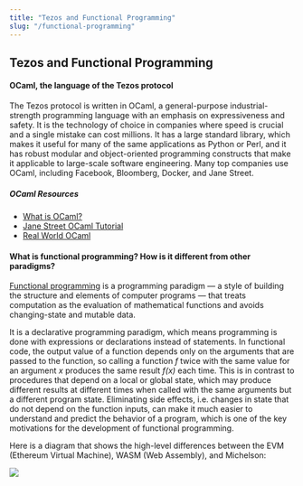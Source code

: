 ```yaml
---
title: "Tezos and Functional Programming"
slug: "/functional-programming"
---
```


## Tezos and Functional Programming

#### OCaml, the language of the Tezos protocol

The Tezos protocol is written in OCaml, a general-purpose industrial-strength programming language with an emphasis on expressiveness and safety. It is the technology of choice in companies where speed is crucial and a single mistake can cost millions. It has a large standard library, which makes it useful for many of the same applications as Python or Perl, and it has robust modular and object-oriented programming constructs that make it applicable to large-scale software engineering. Many top companies use OCaml, including Facebook, Bloomberg, Docker, and Jane Street.

##### OCaml Resources

* [What is OCaml?](https://ocaml.org/docs)
* [Jane Street OCaml Tutorial](https://github.com/janestreet/learn-ocaml-workshop)
* [Real World OCaml](https://realworldocaml.org/)

#### What is functional programming? How is it different from other paradigms?

[Functional programming](https://en.wikipedia.org/wiki/Functional_programming) is a programming paradigm — a style of building the structure and elements of computer programs — that treats computation as the evaluation of mathematical functions and avoids changing-state and mutable data.

It is a declarative programming paradigm, which means programming is done with expressions or declarations instead of statements. In functional code, the output value of a function depends only on the arguments that are passed to the function, so calling a function *f* twice with the same value for an argument *x* produces the same result *f\(x\)* each time. This is in contrast to procedures that depend on a local or global state, which may produce different results at different times when called with the same arguments but a different program state. Eliminating side effects, i.e. changes in state that do not depend on the function inputs, can make it much easier to understand and predict the behavior of a program, which is one of the key motivations for the development of functional programming.

Here is a diagram that shows the high-level differences between the EVM \(Ethereum Virtual Machine\), WASM \(Web Assembly\), and Michelson:

![](../assets/languages.png)

